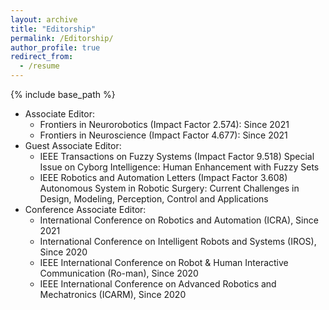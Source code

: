 ```yaml
---
layout: archive
title: "Editorship"
permalink: /Editorship/
author_profile: true
redirect_from:
  - /resume
---
```


{% include base_path %}

* Associate Editor:
    * Frontiers in Neurorobotics (Impact Factor 2.574): Since 2021
    * Frontiers in Neuroscience (Impact Factor 4.677): Since 2021
* Guest Associate Editor:
    * IEEE Transactions on Fuzzy Systems (Impact Factor 9.518)
      Special Issue on Cyborg Intelligence: Human Enhancement with Fuzzy Sets
    * IEEE Robotics and Automation Letters (Impact Factor 3.608)
      Autonomous System in Robotic Surgery: Current Challenges in Design, Modeling, Perception, Control and Applications
* Conference Associate Editor:
    *  International Conference on Robotics and Automation (ICRA), Since 2021
    *  International Conference on Intelligent Robots and Systems (IROS), Since 2020
    *  IEEE International Conference on Robot & Human Interactive Communication (Ro-man), Since 2020
    *  IEEE International Conference on Advanced Robotics and Mechatronics (ICARM), Since 2020
